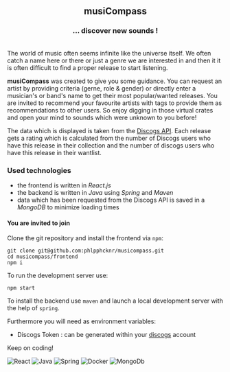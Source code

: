 <h2><p align=center>musiCompass</p></h3>
<h3><p align=center>... discover new sounds !</p></h3>
<br/>
The world of music often seems infinite like the universe itself. We often catch a name here or there or just a genre we are interested in and then it it is often difficult to find a proper release to start listening. 

**musiCompass** was created to give you some guidance. You can request an artist by providing criteria (gerne, role & gender) or directly enter a musician's or band's name to get their most popular/wanted releases. 
You are invited to recommend your favourite artists with tags to provide them as recommendations to other users.
So enjoy digging in those virtual crates and open your mind to sounds which were unknown to you before!

The data which is displayed is taken from the [Discogs API](https://www.discogs.com/developers). Each release gets a rating which is calculated from the number of Discogs users who have this release in their collection and the number of discogs users who have this release in their wantlist.

### Used technologies

- the frontend is written in *React.js*
- the backend is written in *Java* using *Spring* and *Maven*
- data which has been requested from the Discogs API is saved in a *MongoDB* to minimize loading times

#### You are invited to join

Clone the git repository and install the frontend via `npm`:

```
git clone git@github.com:phlpphcknr/musicompass.git
cd musicompass/frontend
npm i
```

To run the development server use:

```
npm start
```

To install the backend use `maven` and launch a local development server with the help of `spring`.

Furthermore you will need as environment variables:
- Discogs Token : can be generated within your [discogs](https://www.discogs.com/) account 

Keep on coding! 
<br/>
<p>
<img alt="React" src="https://img.shields.io/badge/-React-blue?logo=react&style=flat"/>  
<img alt="Java" src="https://img.shields.io/badge/-Java-brown?logo=java&style=flat"/> 
<img alt="Spring" src="https://img.shields.io/badge/-Spring-lightgrey?logo=spring&style=flat"/>  
<img alt="Docker" src="https://img.shields.io/badge/-Docker-grey?logo=docker&style=flat"/>  
<img alt="MongoDb" src="https://img.shields.io/badge/-MongoDb-green?logo=mongodb&style=flat"/>
</p>
